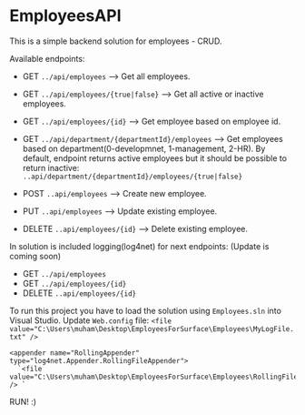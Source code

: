 # EmployeesAPI
This is a simple backend solution for employees - CRUD.

Available endpoints:
- GET `../api/employees`  -->  Get all employees.
- GET `../api/employees/{true|false}`  -->  Get all active or inactive employees.
- GET `../api/employees/{id}`  -->  Get employee based on employee id.

- GET `../api/department/{departmentId}/employees`  -->  Get employees based on department(0-developmnet, 1-management, 2-HR).
By default, endpoint returns active employees but it should be possible to return inactive: `..api/department/{departmentId}/employees/{true|false}` 

- POST `..api/employees`  -->  Create new employee.
- PUT `..api/employees`  -->  Update existing employee.
- DELETE `..api/employees/{id}`  -->  Delete existing employee.

In solution is included logging(log4net) for next endpoints: (Update is coming soon)
- GET `../api/employees`
- GET `../api/employees/{id}`
- DELETE `..api/employees/{id}`

To run this project you have to load the solution using `Employees.sln` into Visual Studio. 
Update `Web.config` file: 
<log4net>
    <appender name="FileAppender" type="log4net.Appender.FileAppender">
      `<file value="C:\Users\muham\Desktop\EmployeesForSurface\Employees\MyLogFile.txt" />`
      
    <appender name="RollingAppender" type="log4net.Appender.RollingFileAppender">
      `<file value="C:\Users\muham\Desktop\EmployeesForSurface\Employees\RollingFileLog.txt" /> `
      
RUN! :)
